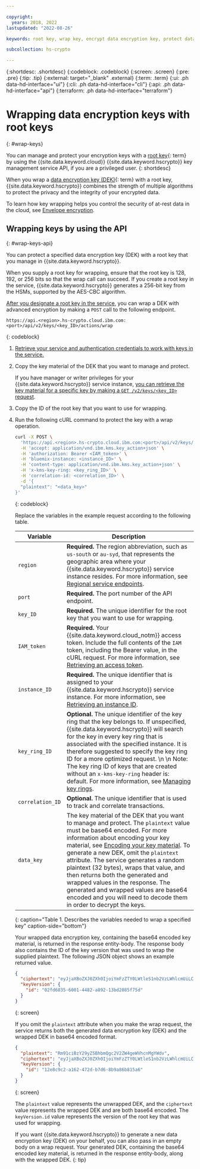 ```yaml
---

copyright:
  years: 2018, 2022
lastupdated: "2022-08-26"

keywords: root key, wrap key, encrypt data encryption key, protect data encryption key, key wrap api

subcollection: hs-crypto

---
```


{:shortdesc: .shortdesc}
{:codeblock: .codeblock}
{:screen: .screen}
{:pre: .pre}
{:tip: .tip}
{:external: target="_blank" .external}
{:term: .term}
{:ui: .ph data-hd-interface="ui"}
{:cli: .ph data-hd-interface="cli"}
{:api: .ph data-hd-interface="api"}
{:terraform: .ph data-hd-interface="terraform"}

# Wrapping data encryption keys with root keys
{: #wrap-keys}

You can manage and protect your encryption keys with a [root key](#x6946961){: term} by using the {{site.data.keyword.cloud}} {{site.data.keyword.hscrypto}} key management service API, if you are a privileged user.
{: shortdesc}

When you wrap a [data encryption key (DEK)](#x4791827){: term} with a root key, {{site.data.keyword.hscrypto}} combines the strength of multiple algorithms to protect the privacy and the integrity of your encrypted data.

To learn how key wrapping helps you control the security of at-rest data in the cloud, see [Envelope encryption](/docs/hs-crypto?topic=hs-crypto-envelope-encryption).

## Wrapping keys by using the API
{: #wrap-keys-api}

You can protect a specified data encryption key (DEK) with a root key that you manage in {{site.data.keyword.hscrypto}}.

When you supply a root key for wrapping, ensure that the root key is 128, 192, or 256 bits so that the wrap call can succeed. If you create a root key in the service, {{site.data.keyword.hscrypto}} generates a 256-bit key from the HSMs, supported by the AES-CBC algorithm.

[After you designate a root key in the service](/docs/hs-crypto?topic=hs-crypto-create-root-keys), you can wrap a DEK with advanced encryption by making a `POST` call to the following endpoint.

```
https://api.<region>.hs-crypto.cloud.ibm.com:<port>/api/v2/keys/<key_ID>/actions/wrap
```
{: codeblock}

1. [Retrieve your service and authentication credentials to work with keys in the service.](/docs/hs-crypto?topic=hs-crypto-set-up-kms-api)

2. Copy the key material of the DEK that you want to manage and protect.

    If you have manager or writer privileges for your {{site.data.keyword.hscrypto}} service instance, [you can retrieve the key material for a specific key by making a `GET /v2/keys/<key_ID>` request](/docs/hs-crypto?topic=hs-crypto-view-keys#view-key-api).

3. Copy the ID of the root key that you want to use for wrapping.

4. Run the following cURL command to protect the key with a wrap operation.

    ```sh
    curl -X POST \
      'https://api.<region>.hs-crypto.cloud.ibm.com:<port>/api/v2/keys/<key_ID>/actions/wrap' \
      -H 'accept: application/vnd.ibm.kms.key_action+json' \
      -H 'authorization: Bearer <IAM_token>' \
      -H 'bluemix-instance: <instance_ID>' \
      -H 'content-type: application/vnd.ibm.kms.key_action+json' \
      -H 'x-kms-key-ring: <key_ring_ID>' \
      -H 'correlation-id: <correlation_ID>' \
      -d '{
      "plaintext": "<data_key>"
    }'
    ```
    {: codeblock}

    Replace the variables in the example request according to the following table.

    | Variable | Description |
    | --- | --- |
    | `region` | **Required.** The region abbreviation, such as `us-south` or `au-syd`, that represents the geographic area where your {{site.data.keyword.hscrypto}} service instance resides. For more information, see [Regional service endpoints](/docs/hs-crypto?topic=hs-crypto-regions#service-endpoints). |
    | `port` | **Required.** The port number of the API endpoint. |
    | `key_ID` | **Required.** The unique identifier for the root key that you want to use for wrapping. |
    | `IAM_token` | **Required.** Your {{site.data.keyword.cloud_notm}} access token. Include the full contents of the `IAM` token, including the Bearer value, in the cURL request. For more information, see [Retrieving an access token](/docs/hs-crypto?topic=hs-crypto-retrieve-access-token). |
    | `instance_ID` | **Required.** The unique identifier that is assigned to your {{site.data.keyword.hscrypto}} service instance. For more information, see [Retrieving an instance ID](/docs/hs-crypto?topic=hs-crypto-retrieve-instance-ID). |
    | `key_ring_ID` | **Optional.** The unique identifier of the key ring that the key belongs to. If unspecified, {{site.data.keyword.hscrypto}} will search for the key in every key ring that is associated with the specified instance. It is therefore suggested to specify the key ring ID for a more optimized request. \n \n Note: The key ring ID of keys that are created without an `x-kms-key-ring` header is: default. For more information, see [Managing key rings](/docs/hs-crypto?topic=hs-crypto-managing-key-rings). |
    | `correlation_ID` | **Optional.** The unique identifier that is used to track and correlate transactions. |
    | `data_key` | The key material of the DEK that you want to manage and protect. The `plaintext` value must be base64 encoded. For more information about encoding your key material, see [Encoding your key material](/docs/key-protect?topic=key-protect-import-root-keys#open-ssl-encoding-root-new-key-material). To generate a new DEK, omit the `plaintext` attribute. The service generates a random plaintext (32 bytes), wraps that value, and then returns both the generated and wrapped values in the response. The generated and wrapped values are base64 encoded and you will need to decode them in order to decrypt the keys. |
    {: caption="Table 1. Describes the variables needed to wrap a specified key" caption-side="bottom"}

    Your wrapped data encryption key, containing the base64 encoded key material, is returned in the response entity-body. The response body also contains the ID of the key version that was used to wrap the supplied plaintext. The following JSON object shows an example returned value.

    ```json
    {
      "ciphertext": "eyJjaXBoZXJ0ZXh0IjoiYmFzZTY0LWtleS1nb2VzLWhlcmUiLCJpdiI6IjRCSDlKREVmYU1RM3NHTGkiLCJ2ZXJzaW9uIjoiNC4wLjAiLCJoYW5kbGUiOiJ1dWlkLWdvZXMtaGVyZSJ9",
      "keyVersion": {
        "id": "02fd6835-6001-4482-a892-13bd2085f75d"
      }
    }
    ```
    {: screen}

    If you omit the `plaintext` attribute when you make the wrap request, the service returns both the generated data encryption key (DEK) and the wrapped DEK in base64 encoded format.

    ```json
    {
      "plaintext": "Rm91ciBzY29yZSBhbmQgc2V2ZW4geWVhcnMgYWdv",
      "ciphertext": "eyJjaXBoZXJ0ZXh0IjoiYmFzZTY0LWtleS1nb2VzLWhlcmUiLCJpdiI6IjRCSDlKREVmYU1RM3NHTGkiLCJ2ZXJzaW9uIjoiNC4wLjAiLCJoYW5kbGUiOiJ1dWlkLWdvZXMtaGVyZSJ9",
      "keyVersion": {
        "id": "12e8c9c2-a162-472d-b7d6-8b9a86b815a6"
      }
    }
    ```
    {: screen}

    The `plaintext` value represents the unwrapped DEK, and the `ciphertext` value represents the wrapped DEK and are both base64 encoded. The `keyVersion.id` value represents the version of the root key that was used for wrapping.

    If you want {{site.data.keyword.hscrypto}} to generate a new data encryption key (DEK) on your behalf, you can also pass in an empty body on a wrap request. Your generated DEK, containing the base64 encoded key material, is returned in the response entity-body, along with the wrapped DEK.
    {: tip}

